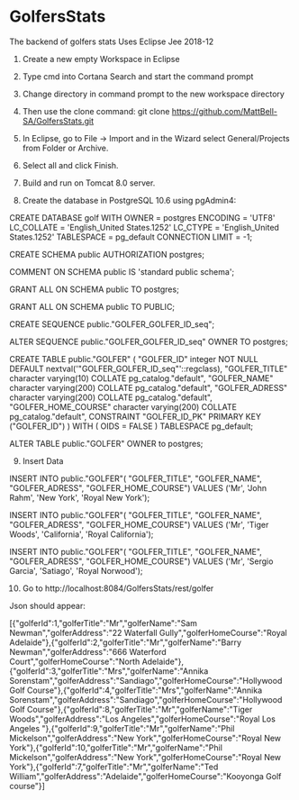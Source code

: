 # GolfersStats
The backend of golfers stats
Uses Eclipse Jee 2018-12

1) Create a new empty Workspace in Eclipse
2) Type cmd into Cortana Search and start the command prompt
3) Change directory in command prompt to the new workspace directory
4) Then use the clone command:   git clone https://github.com/MattBell-SA/GolfersStats.git
5) In Eclipse, go to File -> Import and in the Wizard select General/Projects from Folder or Archive.
6) Select all and click Finish.
7) Build and run on Tomcat 8.0 server.

8) Create the database in PostgreSQL 10.6 using pgAdmin4:

CREATE DATABASE golf
    WITH 
    OWNER = postgres
    ENCODING = 'UTF8'
    LC_COLLATE = 'English_United States.1252'
    LC_CTYPE = 'English_United States.1252'
    TABLESPACE = pg_default
    CONNECTION LIMIT = -1;


CREATE SCHEMA public
    AUTHORIZATION postgres;

COMMENT ON SCHEMA public
    IS 'standard public schema';

GRANT ALL ON SCHEMA public TO postgres;

GRANT ALL ON SCHEMA public TO PUBLIC;


CREATE SEQUENCE public."GOLFER_GOLFER_ID_seq";

ALTER SEQUENCE public."GOLFER_GOLFER_ID_seq"
    OWNER TO postgres;

CREATE TABLE public."GOLFER"
(
    "GOLFER_ID" integer NOT NULL DEFAULT nextval('"GOLFER_GOLFER_ID_seq"'::regclass),
    "GOLFER_TITLE" character varying(10) COLLATE pg_catalog."default",
    "GOLFER_NAME" character varying(200) COLLATE pg_catalog."default",
    "GOLFER_ADRESS" character varying(200) COLLATE pg_catalog."default",
    "GOLFER_HOME_COURSE" character varying(200) COLLATE pg_catalog."default",
    CONSTRAINT "GOLFER_ID_PK" PRIMARY KEY ("GOLFER_ID")
)
WITH (
    OIDS = FALSE
)
TABLESPACE pg_default;

ALTER TABLE public."GOLFER"
    OWNER to postgres;


9) Insert Data

INSERT INTO public."GOLFER"(
	"GOLFER_TITLE", "GOLFER_NAME", "GOLFER_ADRESS", "GOLFER_HOME_COURSE")
	VALUES ('Mr', 'John Rahm', 'New York', 'Royal New York');
  
INSERT INTO public."GOLFER"(
	"GOLFER_TITLE", "GOLFER_NAME", "GOLFER_ADRESS", "GOLFER_HOME_COURSE")
	VALUES ('Mr', 'Tiger Woods', 'California', 'Royal California');
  
INSERT INTO public."GOLFER"(
	"GOLFER_TITLE", "GOLFER_NAME", "GOLFER_ADRESS", "GOLFER_HOME_COURSE")
	VALUES ('Mr', 'Sergio Garcia', 'Satiago', 'Royal Norwood');


10) Go to http://localhost:8084/GolfersStats/rest/golfer

Json should appear:

[{"golferId":1,"golferTitle":"Mr","golferName":"Sam Newman","golferAddress":"22 Waterfall Gully","golferHomeCourse":"Royal Adelaide"},{"golferId":2,"golferTitle":"Mr","golferName":"Barry Newman","golferAddress":"666 Waterford Court","golferHomeCourse":"North Adelaide"},{"golferId":3,"golferTitle":"Mrs","golferName":"Annika Sorenstam","golferAddress":"Sandiago","golferHomeCourse":"Hollywood Golf Course"},{"golferId":4,"golferTitle":"Mrs","golferName":"Annika Sorenstam","golferAddress":"Sandiago","golferHomeCourse":"Hollywood Golf Course"},{"golferId":8,"golferTitle":"Mr","golferName":"Tiger Woods","golferAddress":"Los Angeles","golferHomeCourse":"Royal Los Angeles "},{"golferId":9,"golferTitle":"Mr","golferName":"Phil Mickelson","golferAddress":"New York","golferHomeCourse":"Royal New York"},{"golferId":10,"golferTitle":"Mr","golferName":"Phil Mickelson","golferAddress":"New York","golferHomeCourse":"Royal New York"},{"golferId":7,"golferTitle":"Mr","golferName":"Ted William","golferAddress":"Adelaide","golferHomeCourse":"Kooyonga Golf course"}]

